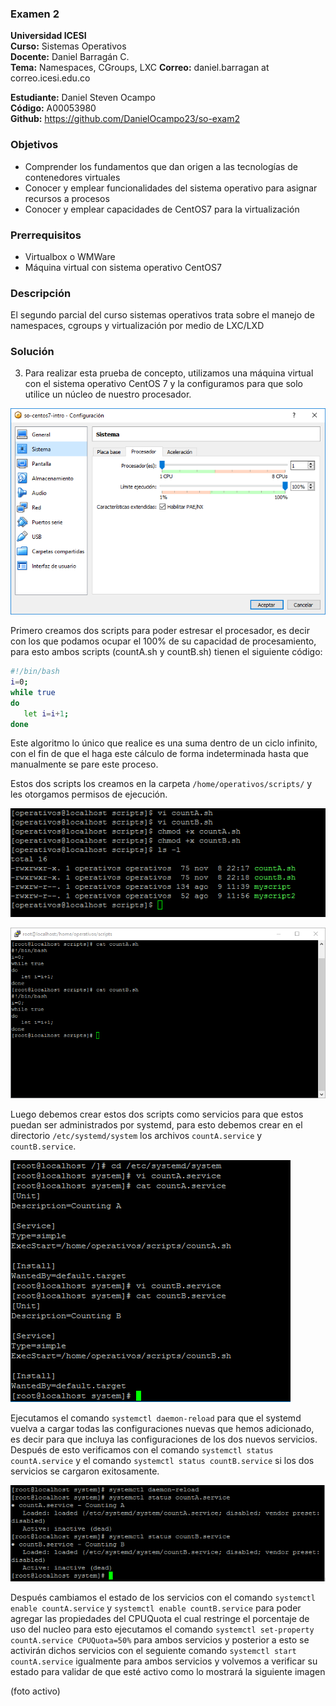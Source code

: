 ### Examen 2
**Universidad ICESI**  
**Curso:** Sistemas Operativos  
**Docente:** Daniel Barragán C.  
**Tema:** Namespaces, CGroups, LXC
**Correo:** daniel.barragan at correo.icesi.edu.co

**Estudiante:** Daniel Steven Ocampo   
**Código:** A00053980    
**Github:** https://github.com/DanielOcampo23/so-exam2      

### Objetivos
* Comprender los fundamentos que dan origen a las tecnologías de contenedores virtuales
* Conocer y emplear funcionalidades del sistema operativo para asignar recursos a procesos
* Conocer y emplear capacidades de CentOS7 para la virtualización

### Prerrequisitos
* Virtualbox o WMWare
* Máquina virtual con sistema operativo CentOS7

### Descripción
El segundo parcial del curso sistemas operativos trata sobre el manejo de namespaces, cgroups y virtualización por medio de LXC/LXD

### Solución
3. Para realizar esta prueba de concepto, utilizamos una máquina virtual con el sistema operativo CentOS 7 y la configuramos para que solo utilice un núcleo de nuestro procesador.

 ![GitHub Logo1](images/1.PNG)

Primero creamos dos scripts para poder estresar el procesador, es decir con los que podamos ocupar el 100% de su capacidad de procesamiento, para esto ambos scripts (countA.sh y countB.sh) tienen el siguiente código:

```bash
#!/bin/bash
i=0;
while true
do
   let i=i+1;
done
```
Este algoritmo lo único que realice es una suma dentro de un ciclo infinito, con el fin de que el haga este cálculo de forma indeterminada hasta que manualmente se pare este proceso.

Estos dos scripts los creamos en la carpeta ```/home/operativos/scripts/``` y les otorgamos permisos de ejecución.

 ![GitHub Logo1](images/2.PNG)
 
 ![GitHub Logo1](images/3.PNG)

Luego debemos crear estos dos scripts como servicios para que estos puedan ser administrados por systemd, para esto debemos crear en el directorio ```/etc/systemd/system``` los archivos ```countA.service``` y ```countB.service```.

![GitHub Logo1](images/4.PNG)

Ejecutamos el comando ```systemctl daemon-reload``` para que el systemd vuelva a cargar todas las configuraciones nuevas que hemos adicionado, es decir para que incluya las configuraciones de los dos nuevos servicios. Después de esto verificamos con el comando ```systemctl status countA.service``` y el comando ```systemctl status countB.service``` si los dos servicios se cargaron exitosamente.

![GitHub Logo1](images/5.PNG)



Después cambiamos el estado de los servicios con el comando ```systemctl enable countA.service``` y ```systemctl enable countB.service``` para poder agregar las propiedades del CPUQuota el cual restringe el porcentaje de uso del nucleo para esto ejecutamos el comando  ```systemctl set-property countA.service CPUQuota=50%``` para ambos servicios y posterior a esto se activirán dichos servicios con el seguiente comando ```systemctl start countA.service``` igualmente para ambos servicios y volvemos a verificar su estado para validar de que esté activo como lo mostrará la siguiente imagen

(foto activo)




